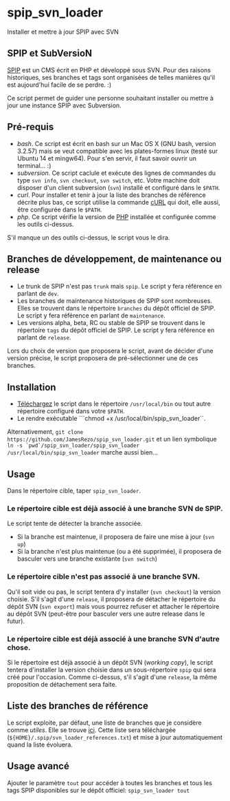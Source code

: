 # spip_svn_loader
Installer et mettre à jour SPIP avec SVN

## SPIP et SubVersioN

[SPIP](http://www.spip.net) est un CMS écrit en PHP et développé sous SVN. Pour des raisons historiques, ses branches et tags sont organisées de telles manières qu'il est aujourd'hui facile de se perdre. :)

Ce script permet de guider une personne souhaitant installer ou mettre à jour une instance SPIP avec Subversion.

## Pré-requis

- *bash*. Ce script est écrit en bash sur un Mac OS X (GNU bash, version 3.2.57) mais se veut compatible avec les plates-formes linux (testé sur Ubuntu 14 et mingw64). Pour s'en servir, il faut savoir ouvrir un terminal... :)
- *subversion*. Ce script caclule et exécute des lignes de commandes du type `svn info`, `svn checkout`, `svn switch`, etc. Votre machine doit disposer d'un client subversion (`svn`) installé et configuré dans le `$PATH`.
- *curl*. Pour installer et tenir à jour la liste des branches de référence décrite plus bas, ce script utilise la commande [cURL](https://curl.haxx.se/) qui doit, elle aussi, être configurée dans le `$PATH`.
- *php*. Ce script vérifie la version de [PHP](http://www.php.net) installée et configurée comme les outils ci-dessus.

S'il manque un des outils ci-dessus, le script vous le dira.

## Branches de développement, de maintenance ou release

- Le trunk de SPIP n'est pas `trunk` mais `spip`. Le script y fera référence en parlant de `dev`.
- Les branches de maintenance historiques de SPIP sont nombreuses. Elles se trouvent dans le répertoire `branches` du dépôt officiel de SPIP. Le script y fera référence en parlant de `maintenance`.
- Les versions alpha, beta, RC ou stable de SPIP se trouvent dans le répertoire `tags` du dépôt officiel de SPIP. Le script y fera référence en parlant de `release`.

Lors du choix de version que proposera le script, avant de décider d'une version précise, le script proposera de pré-sélectionner une de ces branches.

## Installation

- [Téléchargez](https://raw.githubusercontent.com/JamesRezo/spip_svn_loader/1.0.0-beta2/spip_svn_loader) le script dans le répertoire `/usr/local/bin` ou tout autre répertoire configuré dans votre `$PATH`.
- Le rendre exécutable ```chmod +x /usr/local/bin/spip_svn_loader``.

Alternativement, ```git clone https://github.com/JamesRezo/spip_svn_loader.git``` et un lien symbolique ```ln -s `pwd`/spip_svn_loader/spip_svn_loader /usr/local/bin/spip_svn_loader``` marche aussi bien...

## Usage

Dans le répertoire cible, taper `spip_svn_loader`.

### Le répertoire cible est déjà associé à une branche SVN de SPIP.

Le script tente de détecter la branche associée.

* Si la branche est maintenue, il proposera de faire une mise à jour (`svn up`)
* Si la branche n'est plus maintenue (ou a été supprimée), il proposera de basculer vers une branche existante (`svn switch`)

### Le répertoire cible n'est pas associé à une branche SVN.

Qu'il soit vide ou pas, le script tentera d'y installer (`svn checkout`) la version choisie. S'il s'agit d'une `release`, il proposera de détacher le répertoire du dépôt SVN (`svn export`) mais vous pourrez refuser et attacher le répertoire au dépôt SVN (peut-être pour basculer vers une autre release dans le futur).

### Le répertoire cible est déjà associé à une branche SVN d'autre chose.

Si le répertoire est déjà associé à un dépôt SVN (_working copy_), le script tentera d'installer la version choisie dans un sous-répertoire `spip` qui sera créé pour l'occasion. Comme ci-dessus, s'il s'agit d'une `release`, la même proposition de détachement sera faite.

## Liste des branches de référence

Le script exploite, par défaut, une liste de branches que je considère comme _utiles_. Elle se trouve [ici](http://james.at.rezo.net/svn_spip/svn_spip.txt). Cette liste sera téléchargée (`${HOME}/.spip/svn_loader_references.txt`) et mise à jour automatiquement quand la liste évoluera.

## Usage avancé

Ajouter le paramètre `tout` pour accéder à toutes les branches et tous les tags SPIP disponibles sur le dépôt officiel: ```spip_svn_loader tout```
